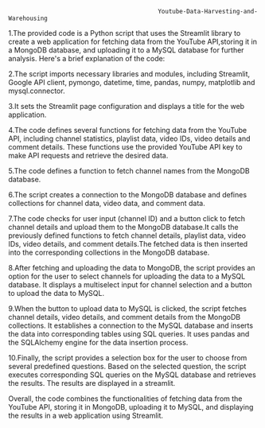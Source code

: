                                               Youtube-Data-Harvesting-and-Warehousing

1.The provided code is a Python script that uses the Streamlit library to create a web application for fetching data from the YouTube API,storing it in a MongoDB database, and uploading it to a MySQL database for further analysis. Here's a brief explanation of the code:

2.The script imports necessary libraries and modules, including Streamlit, Google API client, pymongo, datetime, time, pandas, numpy, matplotlib and mysql.connector.

3.It sets the Streamlit page configuration and displays a title for the web application.

4.The code defines several functions for fetching data from the YouTube API, including channel statistics, playlist data, video IDs, video details and comment details. These functions use the provided YouTube API key to make API requests and retrieve the desired data.

5.The code defines a function to fetch channel names from the MongoDB database.

6.The script creates a connection to the MongoDB database and defines collections for channel data, video data, and comment data.

7.The code checks for user input (channel ID) and a button click to fetch channel details and upload them to the MongoDB database.It calls the previously defined functions to fetch channel details, playlist data, video IDs, video details, and comment details.The fetched data is then inserted into the corresponding collections in the MongoDB database.

8.After fetching and uploading the data to MongoDB, the script provides an option for the user to select channels for uploading the data to a MySQL database. It displays a multiselect input for channel selection and a button to upload the data to MySQL.

9.When the button to upload data to MySQL is clicked, the script fetches channel details, video details, and comment details from the MongoDB collections. It establishes a connection to the MySQL database and inserts the data into corresponding tables using SQL queries. It uses pandas and the SQLAlchemy engine for the data insertion process.

10.Finally, the script provides a selection box for the user to choose from several predefined questions. Based on the selected question, the script executes
corresponding SQL queries on the MySQL database and retrieves the results. The results are displayed in a streamlit.

Overall, the code combines the functionalities of fetching data from the YouTube API, storing it in MongoDB, uploading it to MySQL, and displaying the results in a web application using Streamlit.

